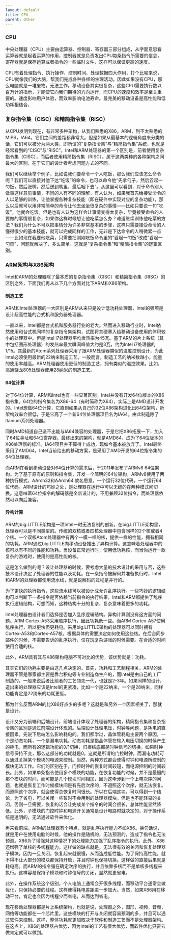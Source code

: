 ```yaml
---
layout: default
title: CPU
parent: Other
---
```


### CPU

中央处理器（CPU）主要由运算器、控制器、寄存器三部分组成，从字面意思看运算器就是起着运算的作用，控制器就是负责发出CPU每条指令所需要的信息，寄存器就是保存运算或者指令的一些临时文件，这样可以保证更高的速度。

CPU有着处理指令、执行操作、控制时间、处理数据四大作用，打个比喻来说，CPU就像我们的大脑，帮我们完成各种各样的生理活动。因此如果没有CPU，那么电脑就是一堆废物，无法工作。移动设备其实很复杂，这些CPU需要执行数以百万计的指示，才能使它向我们期待的方向运行，而CPU的速度和效率是至关重要的。速度影响用户体验，而效率影响电池寿命。最完美的移动设备是高性能和低功耗相结合。

### 复杂指令集（CISC）和精简指令集（RISC）

从CPU发明到现在，有非常多种架构，从我们熟悉的X86，ARM，到不太熟悉的MIPS，IA64，它们之间的差距都非常大。但是如果从最基本的逻辑角度来分类的话，它们可以被分为两大类，即所谓的“复杂指令集”与“精简指令集”系统，也就是经常看到的“CISC”与“RISC”。Intel和ARM处理器的第一个区别是，前者使用复杂指令集（CISC），而后者使用精简指令集（RISC）。属于这两类种的各种架构之间最大的区别，在于它们的设计者考虑问题方式的不同。

我们可以继续举个例子，比如说我们要命令一个人吃饭，那么我们应该怎么命令呢？我们可以直接对他下达“吃饭”的命令，也可以命令他“先拿勺子，然后舀起一勺饭，然后张嘴，然后送到嘴里，最后咽下去”。从这里可以看到，对于命令别人做事这样意见事情，不同的人有不同的理解，有人认为，如果我首先给接受命令的人以足够的训练，让他掌握各种复杂技能（即在硬件中实现对应的复杂功能），那么以后就可以用非常简单的命令让他去坐坐很复杂的事情——比如只要说一句“吃饭”，他就会吃饭。但是也有人认为这样会让事情变得太复杂，毕竟接受命令的人要做的事情很复杂，如果你这样时候想让他吃菜怎么办？难道继续训练他吃菜的方法？我们为什么不可以把事情分为许多非常基本的步骤，这样只需要接受命令的人懂得很少的基本技能，就可以完成同样的工作，无非是下达命令的人稍微累一点——比如现在我要他吃菜，只需要把刚刚吃饭命令里的“舀起一勺饭”改成“舀起一勺菜”，问题就解决了，多么简单。这就是“复杂指令集”和“精简指令集”的逻辑区别。

### ARM架构与X86架构

Intel和ARM的处理器除了最本质的复杂指令集（CISC）和精简指令集（RISC）的区别之外，下面我们再从以下几个方面对比下ARM和X86架构。

#### 制造工艺

ARM和Intel处理器的一大区别是ARM从来只是设计低功耗处理器，Intel的强项是设计超高性能的台式机和服务器处理器。

一直以来，Intel都是台式机和服务器行业的老大。然而进入移动行业时，Intel依然使用和台式机同样的复杂指令集架构，试图将其硬塞入给移动设备使用的体积较小的处理器中。但是Intel i7处理器平均发热率为45瓦。基于ARM的片上系统（其中包括图形处理器）的发热率最大瞬间峰值大约是3瓦，约为Intel i7处理器的1/15。其最新的Atom系列处理器采用了跟ARM处理器类似的温度控制设计，为此Intel必须使用最新的22纳米制造工艺。一般而言，制造工艺的纳米数越小，能量的使用率越高。ARM处理器使用更低的制造工艺，拥有类似的温控效果。比如，高通骁龙805处理器使用28纳米的制造工艺。

#### 64位计算

对于64位计算，ARM和Intel也有一些显著区别。Intel并没有开发64位版本的X86指令集。64位的指令集名为X86-64（有时简称为X64），实际上是AMD设计开发的。Intel想做64位计算，它直到如果从自己的32位X86架构进化出64位架构，新架构效率会很低，于是它高了一个新64位处理器项目名为IA64。由此制造除了Itanium系列处理器。

同时AMD知道自己造不出能与IA64兼容的处理器，于是它把X86拓展一下，加入了64位寻址和64位寄存器。最终出来的架构，就是AMD64，成为了64位版本的X86处理器的标准。IA64项目并不算得上成功，现如今基本被放弃了。Intel最终采用了AMD64。Intel当前给出的移动方案，是采用了AMD开发的64位指令集的64位处理器。

而ARM在看到移动设备对64位计算的需求后，于2011年发布了ARMv8 64位架构。为了基于原有的原则和指令集，开发一个简明的64位架构，ARMv8使用了两种执行模式，AArch32和AArch64.故名思意，一个运行32位代码，一个运行64位代码。ARM设计的巧妙之处，是处理器在运行中可以无缝的在两种模式间切换。这意味着64位指令的解码器是全新设计的，不用兼顾32位指令，而处理器依然可以向后兼容。

#### 异构计算

ARM的big.LITTLE架构是一项Intel一时无法复制的创新。在big.LITTLE架构里，处理器可以是不同类型的。传统的双核或者四核处理器中包含同样的2个核或者4个核。一个双核Atom处理器中有两个一模一样的核，提供一样的性能，拥有相同的功耗。ARM通过big.LITTLE向移动设备推出了异构计算。这意味着处理器中的核可以有不同的性能和功耗。当设备正常运行时，使用低功耗核，而当你运行一款复杂的游戏时，使用的是高性能的核。

这是怎么做到的呢？设计处理器的时候，要考虑大量的技术设计的采用与否，这些技术设计决定了处理器的性能以及功耗。在一条指令被解码并准备执行时，Intel和ARM的处理器都使用流水线，就是说解码的过程是并行的。

为了更快的执行指令，这些流水线可以被设计成允许乱序执行。一些巧妙的逻辑结构可以判断下一条指令是否依赖当前指令的执行结果。Intel和ARM都提供了乱序执行逻辑结构，可想而知，这种结构十分的复杂，复杂意味着更多的功耗。

Intel处理器由设计者们选择是否加入乱序逻辑结构。异构计算则没有这方面的问题。ARM Cortex-A53采用顺序执行，因此功耗低一些。而ARM Cortex-A57使用乱序执行，所以更快但更耗电。采用big.LITTLE架构的处理器可以同时拥有Cortex-A53和Cortex-A57核，根据具体的需要决定如何使用这些核。在后台同步邮件的时候，不需要告诉的乱序执行，仅在玩复杂游戏的时候需要。在合适的时间使用合适的核。

此外，ARM具有其与X86架构电脑不可对比的优势，该优势就是：功耗。

其实它们的功耗主要是由这几点决定的。首先，功耗和工艺制程相关。ARM的处理器不管是哪家都主要是靠台积电等专业制造商生产的，而Intel是由自己的工厂制造的。一般来说后者比前者的工艺领先一代，也就是2-3年。如果同样的设计，造出来的处理器应该是Intel的更紧凑，比如一个是22纳米，一个是28纳米，同样功能肯定是22纳米的功耗更低。

那为什么反而ARM的比X86好点少的多呢？这就是和另外一个因素相关了，那就是设计。

设计又分为前端和后端设计，前端设计体现了处理器的架构，精简指令集和复杂指令集的区别是通过前端设计体现的。后端设计处理电压，时钟等问题，是耗电的直接因素。先说下后端怎么影响耗电的。我们都学过，晶体管耗电主要两个原因，一个是动态功耗，一个是漏电功耗。动态功耗是指晶体管在输入电压切换的时候产生的耗电，而所有的逻辑功能的0/1切换，归根结底都是时钟信号的切换。如果时钟信号保持不变，那么这部分的功耗就是0。这就是所谓的门控时钟。而漏电功耗可以通过关掉某个模块的电源来控制。当然，两种方式都会使得时钟和电源所控制的模块无法工作。它们的区别在于，门控时钟的恢复时间较短，而电源控制的时间较长。此外，如果单条指令使用多个模块的功能，在恢复功能的时候，并不是最慢的那个模块的时间，而可能是几个模块时间相加，因为这牵涉到一个上电次序的问题，也就是恢复工作时候模块间是有先后次序的，不遵照这个次序，就无法恢复。而遵照这个次序，就会使得总恢复时间很长。所以在后端这块，可以得到一个结论，为了省电，可以关闭一些暂时不会用到的处理器模块。但是也不能轻易的关闭，否则一旦需要，恢复的话会让完成某个指令的时间会很长，总体性能显然降低。此外，子模块的门控时钟和电源开关通常是设计电路时就决定的，对于操作系统是透明的，无法通过软件来优化。

再来看前端。ARM的处理器有个特点，就是乱序执行能力不如X86。换句话说，就是用户在使用电脑的时候，他的操作是随机的，无法预测的，造成了指令也无法预测。X86为了增强对这种情况下的处理能力加强了乱序指令的执行。此外，X86还增强了单核的多线程能力。这样做的缺点就是，无法很有效的关闭和恢复处理器子模块，因为一旦关闭，恢复起来就很慢，从而造成低性能。为了保持高性能，就不得不让大部分的模块都保持开启，并且时钟也保持切换。这样做的直接后果就是耗电高。而ARM的指令强在确定次序的执行，并且依靠多核而不是单核多线程来执行。这样容易保持子模块和时钟信号的关闭，显然就更省电。

此外，在操作系统这个级别，个人电脑上通常会开很多线程，而移动平台通常会做优化，只保持必要的线程。这样使得耗电差距进一步加大。当然，如果X86用在移动平台，肯定也会因为线程少而省电，从而达到省电。

现在移动处理器都是片上系统架构，也就是说，处理器之外，图形，视频，音频，网络等功能都在一个芯片里。这些模块的打开与关闭就容易预测的多，并且可以通过软件来控制。这样，整体功耗就更加取决于软件和制造工艺而不是处理器架构。在这点上，X86的处理器占优势，因为Intel的工艺有很大优势，而软件优化只要去做肯定就可以做到。